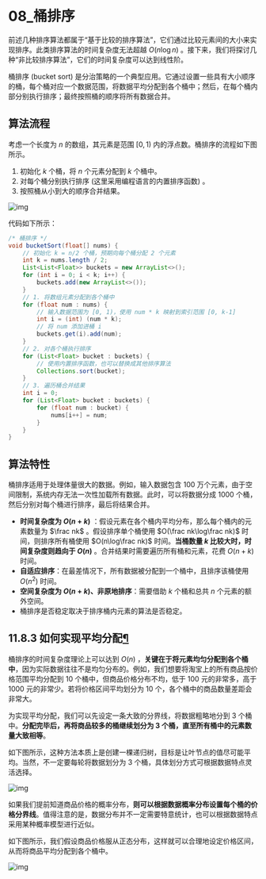 # 08_桶排序

前述几种排序算法都属于“基于比较的排序算法”，它们通过比较元素间的大小来实现排序。此类排序算法的时间复杂度无法超越 $O(n\log n)$ 。接下来，我们将探讨几种“非比较排序算法”，它们的时间复杂度可以达到线性阶。

桶排序 (bucket sort) 是分治策略的一个典型应用。它通过设置一些具有大小顺序的桶，每个桶对应一个数据范围，将数据平均分配到各个桶中；然后，在每个桶内部分别执行排序；最终按照桶的顺序将所有数据合并。

## 算法流程

考虑一个长度为 $n$ 的数组，其元素是范围 $[0,1)$ 内的浮点数。桶排序的流程如下图所示。

1. 初始化 $k$ 个桶，将 $n$ 个元素分配到 $k$ 个桶中。
2. 对每个桶分别执行排序 (这里采用编程语言的内置排序函数) 。
3. 按照桶从小到大的顺序合并结果。

![img](https://cdn.jsdelivr.net/gh/Zong-Liang/ImageBed@main//202404051451245.png)

代码如下所示：

```java
/* 桶排序 */
void bucketSort(float[] nums) {
    // 初始化 k = n/2 个桶，预期向每个桶分配 2 个元素
    int k = nums.length / 2;
    List<List<Float>> buckets = new ArrayList<>();
    for (int i = 0; i < k; i++) {
        buckets.add(new ArrayList<>());
    }
    // 1. 将数组元素分配到各个桶中
    for (float num : nums) {
        // 输入数据范围为 [0, 1)，使用 num * k 映射到索引范围 [0, k-1]
        int i = (int) (num * k);
        // 将 num 添加进桶 i
        buckets.get(i).add(num);
    }
    // 2. 对各个桶执行排序
    for (List<Float> bucket : buckets) {
        // 使用内置排序函数，也可以替换成其他排序算法
        Collections.sort(bucket);
    }
    // 3. 遍历桶合并结果
    int i = 0;
    for (List<Float> bucket : buckets) {
        for (float num : bucket) {
            nums[i++] = num;
        }
    }
}
```

## 算法特性

桶排序适用于处理体量很大的数据。例如，输入数据包含 100 万个元素，由于空间限制，系统内存无法一次性加载所有数据。此时，可以将数据分成 1000 个桶，然后分别对每个桶进行排序，最后将结果合并。

- **时间复杂度为 $O(n+k)$** ：假设元素在各个桶内平均分布，那么每个桶内的元素数量为 $\frac nk$ 。假设排序单个桶使用 $O(\frac nk\log\frac nk)$ 时间，则排序所有桶使用 $O(n\log\frac nk)$ 时间。**当桶数量 $k$ 比较大时，时间复杂度则趋向于 $O(n)$** 。合并结果时需要遍历所有桶和元素，花费 $O(n+k)$ 时间。
- **自适应排序**：在最差情况下，所有数据被分配到一个桶中，且排序该桶使用 $O(n^{2})$ 时间。
- **空间复杂度为 $O(n+k)$、非原地排序**：需要借助 $k$ 个桶和总共 $n$ 个元素的额外空间。
- 桶排序是否稳定取决于排序桶内元素的算法是否稳定。

## 11.8.3  如何实现平均分配[¶](https://www.hello-algo.com/chapter_sorting/bucket_sort/#1183)

桶排序的时间复杂度理论上可以达到 $O(n)$ ，**关键在于将元素均匀分配到各个桶中**，因为实际数据往往不是均匀分布的。例如，我们想要将淘宝上的所有商品按价格范围平均分配到 10 个桶中，但商品价格分布不均，低于 100 元的非常多，高于 1000 元的非常少。若将价格区间平均划分为 10 个，各个桶中的商品数量差距会非常大。

为实现平均分配，我们可以先设定一条大致的分界线，将数据粗略地分到 3 个桶中。**分配完毕后，再将商品较多的桶继续划分为 3 个桶，直至所有桶中的元素数量大致相等**。

如下图所示，这种方法本质上是创建一棵递归树，目标是让叶节点的值尽可能平均。当然，不一定要每轮将数据划分为 3 个桶，具体划分方式可根据数据特点灵活选择。

![img](https://cdn.jsdelivr.net/gh/Zong-Liang/ImageBed@main//202404051451257.png)

如果我们提前知道商品价格的概率分布，**则可以根据数据概率分布设置每个桶的价格分界线**。值得注意的是，数据分布并不一定需要特意统计，也可以根据数据特点采用某种概率模型进行近似。

如下图所示，我们假设商品价格服从正态分布，这样就可以合理地设定价格区间，从而将商品平均分配到各个桶中。

![img](https://cdn.jsdelivr.net/gh/Zong-Liang/ImageBed@main//202404051451383.png)
